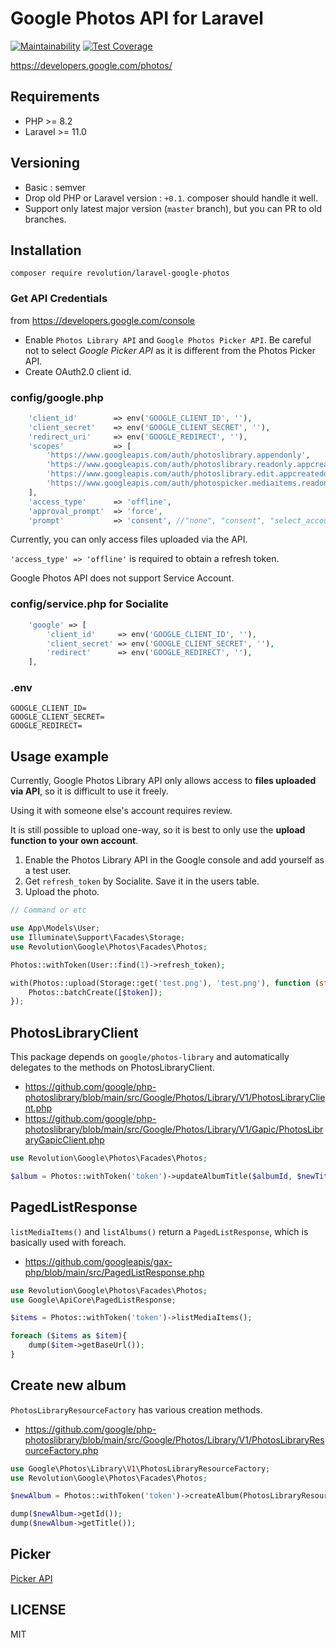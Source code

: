 # Google Photos API for Laravel

[![Maintainability](https://api.codeclimate.com/v1/badges/ac9912fd1c3bfa21a7d3/maintainability)](https://codeclimate.com/github/kawax/laravel-google-photos/maintainability)
[![Test Coverage](https://api.codeclimate.com/v1/badges/ac9912fd1c3bfa21a7d3/test_coverage)](https://codeclimate.com/github/kawax/laravel-google-photos/test_coverage)

https://developers.google.com/photos/

## Requirements

- PHP >= 8.2
- Laravel >= 11.0

## Versioning

- Basic : semver
- Drop old PHP or Laravel version : `+0.1`. composer should handle it well.
- Support only latest major version (`master` branch), but you can PR to old branches.

## Installation

```
composer require revolution/laravel-google-photos
```

### Get API Credentials

from https://developers.google.com/console  

- Enable `Photos Library API` and `Google Photos Picker API`. Be careful not to select _Google Picker API_ as it is different from the Photos Picker API.
- Create OAuth2.0 client id.

### config/google.php

```php
    'client_id'        => env('GOOGLE_CLIENT_ID', ''),
    'client_secret'    => env('GOOGLE_CLIENT_SECRET', ''),
    'redirect_uri'     => env('GOOGLE_REDIRECT', ''),
    'scopes'           => [
        'https://www.googleapis.com/auth/photoslibrary.appendonly',
        'https://www.googleapis.com/auth/photoslibrary.readonly.appcreateddata',
        'https://www.googleapis.com/auth/photoslibrary.edit.appcreateddata',
        'https://www.googleapis.com/auth/photospicker.mediaitems.readonly',
    ],
    'access_type'      => 'offline',
    'approval_prompt'  => 'force',
    'prompt'           => 'consent', //"none", "consent", "select_account" default:none
```

Currently, you can only access files uploaded via the API.

`'access_type' => 'offline'` is required to obtain a refresh token.

Google Photos API does not support Service Account.

### config/service.php for Socialite

```php
    'google' => [
        'client_id'     => env('GOOGLE_CLIENT_ID', ''),
        'client_secret' => env('GOOGLE_CLIENT_SECRET', ''),
        'redirect'      => env('GOOGLE_REDIRECT', ''),
    ],
```

### .env

```
GOOGLE_CLIENT_ID=
GOOGLE_CLIENT_SECRET=
GOOGLE_REDIRECT=
```

## Usage example

Currently, Google Photos Library API only allows access to **files uploaded via API**, so it is difficult to use it freely.

Using it with someone else's account requires review.

It is still possible to upload one-way, so it is best to only use the **upload function to your own account**.

1. Enable the Photos Library API in the Google console and add yourself as a test user.
2. Get `refresh_token` by Socialite. Save it in the users table.
3. Upload the photo.

```php
// Command or etc

use App\Models\User;
use Illuminate\Support\Facades\Storage;
use Revolution\Google\Photos\Facades\Photos;

Photos::withToken(User::find(1)->refresh_token);

with(Photos::upload(Storage::get('test.png'), 'test.png'), function (string $token) {
    Photos::batchCreate([$token]);
});
```

## PhotosLibraryClient

This package depends on `google/photos-library` and automatically delegates to the methods on PhotosLibraryClient.

- https://github.com/google/php-photoslibrary/blob/main/src/Google/Photos/Library/V1/PhotosLibraryClient.php
- https://github.com/google/php-photoslibrary/blob/main/src/Google/Photos/Library/V1/Gapic/PhotosLibraryGapicClient.php

```php
use Revolution\Google\Photos\Facades\Photos;

$album = Photos::withToken('token')->updateAlbumTitle($albumId, $newTitle);
```

## PagedListResponse

`listMediaItems()` and `listAlbums()` return a `PagedListResponse`, which is basically used with foreach.

- https://github.com/googleapis/gax-php/blob/main/src/PagedListResponse.php

```php
use Revolution\Google\Photos\Facades\Photos;
use Google\ApiCore\PagedListResponse;

$items = Photos::withToken('token')->listMediaItems();

foreach ($items as $item){
    dump($item->getBaseUrl());
}
```

## Create new album

`PhotosLibraryResourceFactory` has various creation methods.

- https://github.com/google/php-photoslibrary/blob/main/src/Google/Photos/Library/V1/PhotosLibraryResourceFactory.php

```php
use Google\Photos\Library\V1\PhotosLibraryResourceFactory;
use Revolution\Google\Photos\Facades\Photos;

$newAlbum = Photos::withToken('token')->createAlbum(PhotosLibraryResourceFactory::album('title'));

dump($newAlbum->getId());
dump($newAlbum->getTitle());
```

## Picker
[Picker API](./docs/picker.md)

## LICENSE

MIT  
